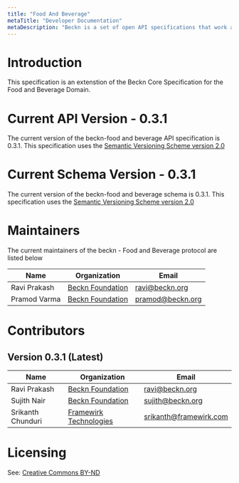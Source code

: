 ```yaml
---
title: "Food And Beverage"
metaTitle: "Developer Documentation"
metaDescription: "Beckn is a set of open API specifications that work as an open protocol for integrated mobility."
---
```


# Introduction

This specification is an extenstion of the Beckn Core Specification for the Food and Beverage Domain.

# Current API Version - 0.3.1

The current version of the beckn-food and beverage  API specification is 0.3.1. This specification uses the [Semantic Versioning Scheme version 2.0](https://semver.org/spec/v2.0.0.html)

# Current Schema Version - 0.3.1

The current version of the beckn-food and beverage schema is 0.3.1. This specification uses the [Semantic Versioning Scheme version 2.0](https://semver.org/spec/v2.0.0.html)


# Maintainers

The current maintainers of the beckn - Food and Beverage protocol are listed below

| Name                | Organization                                    | Email                  |
|---------------------|-------------------------------------------------|------------------------|
| Ravi Prakash        | [Beckn Foundation](https://beckn.org)           | ravi@beckn.org         |
| Pramod Varma        | [Beckn Foundation](https://beckn.org)           | pramod@beckn.org       |

# Contributors

## Version 0.3.1 (Latest)

| Name                | Organization                                    | Email                  |
|---------------------|-------------------------------------------------|------------------------|
| Ravi Prakash        | [Beckn Foundation](https://beckn.org)           | ravi@beckn.org         |
| Sujith Nair         | [Beckn Foundation](https://beckn.org)           | sujith@beckn.org       |
| Srikanth Chunduri   | [Framewirk Technologies](https://framewirk.com) | srikanth@framewirk.com |


# Licensing

See: [Creative Commons BY-ND](https://github.com/beckn/protocol-specifications/blob/master/LICENSE.md)